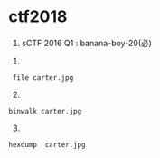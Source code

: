 # ctf2018

1.  sCTF 2016 Q1 : banana-boy-20(必)
 
 1)
```
 file carter.jpg
  ```
 2)
 ```
 binwalk carter.jpg
  ```
3)
  ```
  hexdump  carter.jpg
  ```
